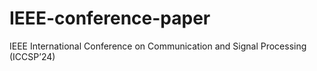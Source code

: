 # IEEE-conference-paper
IEEE International Conference on Communication and Signal Processing (ICCSP’24)
